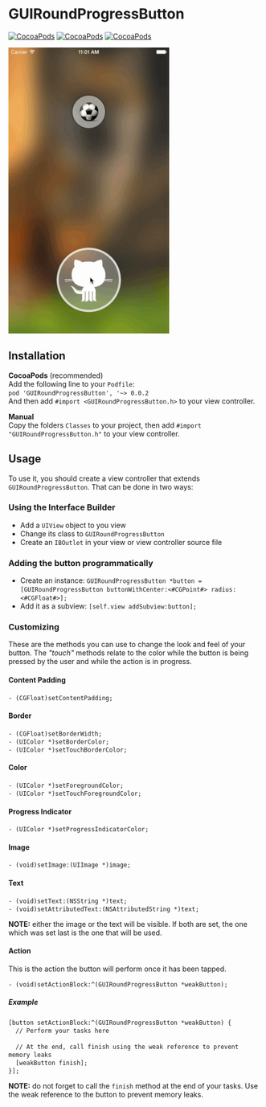 # GUIRoundProgressButton

[![CocoaPods](https://img.shields.io/cocoapods/v/GUIRoundProgressButton.svg)](http://cocoadocs.org/docsets/GUIRoundProgressButton) [![CocoaPods](https://img.shields.io/cocoapods/l/GUIRoundProgressButton.svg)]() [![CocoaPods](https://img.shields.io/cocoapods/p/GUIRoundProgressButton.svg)]()

<img src="preview.gif" alt="Animated gif">

## Installation
**CocoaPods** (recommended)  
Add the following line to your `Podfile`:  
`pod 'GUIRoundProgressButton', '~> 0.0.2`  
And then add `#import <GUIRoundProgressButton.h>` to your view controller.

**Manual**  
Copy the folders `Classes` to your project, then add `#import "GUIRoundProgressButton.h"` to your view controller.

## Usage
To use it, you should create a view controller that extends `GUIRoundProgressButton`. That can be done in two ways:

### Using the Interface Builder
* Add a `UIView` object to you view
* Change its class to `GUIRoundProgressButton`
* Create an `IBOutlet` in your view or view controller source file

### Adding the button programmatically
* Create an instance: `GUIRoundProgressButton *button = [GUIRoundProgressButton buttonWithCenter:<#CGPoint#> radius:<#CGFloat#>];`
* Add it as a subview: `[self.view addSubview:button];`

### Customizing
These are the methods you can use to change the look and feel of your button. The *"touch"* methods relate to the color while the button is being pressed by the user and while the action is in progress.

#### Content Padding
```obj-c
- (CGFloat)setContentPadding;
```

#### Border
```obj-c
- (CGFloat)setBorderWidth;
- (UIColor *)setBorderColor;
- (UIColor *)setTouchBorderColor;
```

#### Color
```obj-c
- (UIColor *)setForegroundColor;
- (UIColor *)setTouchForegroundColor;
```
#### Progress Indicator
```obj-c
- (UIColor *)setProgressIndicatorColor;
```

#### Image
```obj-c
- (void)setImage:(UIImage *)image;
```

#### Text
```obj-c
- (void)setText:(NSString *)text;
- (void)setAttributedText:(NSAttributedString *)text;
```

**NOTE:** either the image or the text will be visible. If both are set, the one which was set last is the one that will be used.

#### Action
This is the action the button will perform once it has been tapped.

```obj-c
- (void)setActionBlock:^(GUIRoundProgressButton *weakButton);
```

##### Example
```obj-c
[button setActionBlock:^(GUIRoundProgressButton *weakButton) {
  // Perform your tasks here

  // At the end, call finish using the weak reference to prevent memory leaks
  [weakButton finish];
}];
```

**NOTE:** do not forget to call the `finish` method at the end of your tasks. Use the weak reference to the button to prevent memory leaks.
